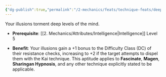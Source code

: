 ```yaml
---
{"dg-publish":true,"permalink":"/2-mechanics/feats/technique-feats/deep-illusion/"}
---
```


Your illusions torment deep levels of the mind.

- **Prerequisite**: [[2. Mechanics/Attributes/Intelligence\|Intelligence]] Level 5
	
- **Benefit**: Your illusions gain a +1 bonus to the Difficulty Class (DC) of their resistance checks, increasing to +2 if the target attempts to dispel them with the Kai technique. This aptitude applies to **Fascinate**, **Magen**, **Sharingan Hypnosis**, and any other technique explicitly stated to be applicable.
